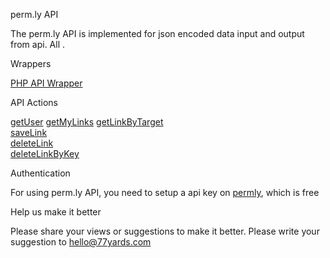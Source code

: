 perm.ly API

The perm.ly API is implemented for json encoded data input and output from api. All .


Wrappers

<a href="https://github.com/77yards/permly-api/tree/master/php-wrapper">PHP API Wrapper</a>

API Actions

<a href="https://github.com/77yards/permly-api/tree/master/api-actions/getUser.md">getUser</a>
<a href="https://github.com/77yards/permly-api/tree/master/api-actions/getMyLinks.md">getMyLinks</a>
<a href="https://github.com/77yards/permly-api/tree/master/api-actions/getLinkByTarget.md">getLinkByTarget</a>    
<a href="https://github.com/77yards/permly-api/tree/master/api-actions/saveLink.md">saveLink</a>        
<a href="https://github.com/77yards/permly-api/tree/master/api-actions/deleteLink.md">deleteLink</a>            
<a href="https://github.com/77yards/permly-api/tree/master/api-actions/deleteLinkByKey.md">deleteLinkByKey</a>                
    

Authentication

For using perm.ly API, you need to setup a api key on <a href="http://www.permly.com">permly</a>, which is free

Help us make it better

Please share your views or suggestions to make it better. Please write your suggestion to hello@77yards.com